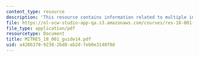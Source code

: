 ```yaml
---
content_type: resource
description: 'This resource contains information related to multiple integrals. '
file: https://ol-ocw-studio-app-qa.s3.amazonaws.com/courses/res-18-001-calculus-online-textbook-spring-2005/a420b37892382bd8ab2dfeb0e3140f0d_MITRES_18_001_guide14.pdf
file_type: application/pdf
resourcetype: Document
title: MITRES_18_001_guide14.pdf
uid: a420b378-9238-2bd8-ab2d-feb0e3140f0d
---
```

